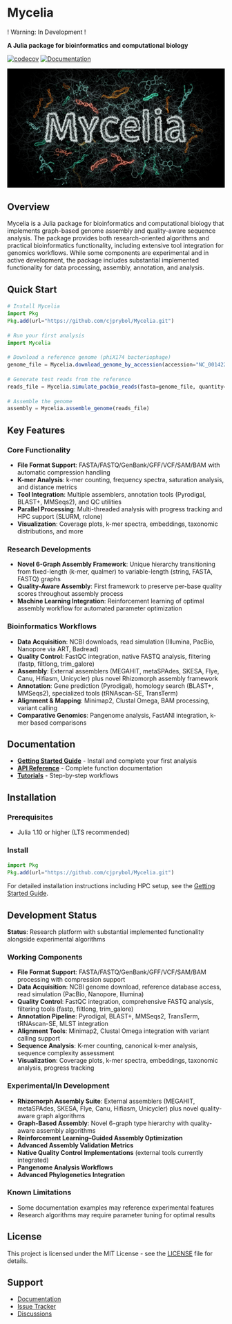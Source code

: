# Mycelia

! Warning: In Development !

**A Julia package for bioinformatics and computational biology**

[![codecov](https://codecov.io/github/cjprybol/Mycelia/graph/badge.svg?token=0ZQSER2FLR)](https://codecov.io/github/cjprybol/Mycelia)
[![Documentation](https://github.com/cjprybol/Mycelia/actions/workflows/documentation.yml/badge.svg)](https://cjprybol.github.io/Mycelia/dev/)

![Banner Logo](banner-logo.jpg)

## Overview

Mycelia is a Julia package for bioinformatics and computational biology that implements graph-based genome assembly and quality-aware sequence analysis. The package provides both research-oriented algorithms and practical bioinformatics functionality, including extensive tool integration for genomics workflows. While some components are experimental and in active development, the package includes substantial implemented functionality for data processing, assembly, annotation, and analysis.

## Quick Start

```julia
# Install Mycelia
import Pkg
Pkg.add(url="https://github.com/cjprybol/Mycelia.git")

# Run your first analysis
import Mycelia

# Download a reference genome (phiX174 bacteriophage)
genome_file = Mycelia.download_genome_by_accession(accession="NC_001422.1")

# Generate test reads from the reference
reads_file = Mycelia.simulate_pacbio_reads(fasta=genome_file, quantity="50x")

# Assemble the genome
assembly = Mycelia.assemble_genome(reads_file)
```

## Key Features

### Core Functionality

- **File Format Support**: FASTA/FASTQ/GenBank/GFF/VCF/SAM/BAM with automatic compression handling
- **K-mer Analysis**: k-mer counting, frequency spectra, saturation analysis, and distance metrics
- **Tool Integration**: Multiple assemblers, annotation tools (Pyrodigal, BLAST+, MMSeqs2), and QC utilities
- **Parallel Processing**: Multi-threaded analysis with progress tracking and HPC support (SLURM, rclone)
- **Visualization**: Coverage plots, k-mer spectra, embeddings, taxonomic distributions, and more

### Research Developments

- **Novel 6-Graph Assembly Framework**: Unique hierarchy transitioning from fixed-length (k-mer, qualmer) to variable-length (string, FASTA, FASTQ) graphs
- **Quality-Aware Assembly**: First framework to preserve per-base quality scores throughout assembly process
- **Machine Learning Integration**: Reinforcement learning of optimal assembly workflow for automated parameter optimization

### Bioinformatics Workflows

- **Data Acquisition**: NCBI downloads, read simulation (Illumina, PacBio, Nanopore via ART, Badread)
- **Quality Control**: FastQC integration, native FASTQ analysis, filtering (fastp, filtlong, trim_galore)
- **Assembly**: External assemblers (MEGAHIT, metaSPAdes, SKESA, Flye, Canu, Hifiasm, Unicycler) plus novel Rhizomorph assembly framework
- **Annotation**: Gene prediction (Pyrodigal), homology search (BLAST+, MMSeqs2), specialized tools (tRNAscan-SE, TransTerm)
- **Alignment & Mapping**: Minimap2, Clustal Omega, BAM processing, variant calling
- **Comparative Genomics**: Pangenome analysis, FastANI integration, k-mer based comparisons

## Documentation

- **[Getting Started Guide](https://cjprybol.github.io/Mycelia/dev/getting-started/)** - Install and complete your first analysis
- **[API Reference](https://cjprybol.github.io/Mycelia/dev/)** - Complete function documentation
- **[Tutorials](https://cjprybol.github.io/Mycelia/dev/tutorials/)** - Step-by-step workflows

## Installation

### Prerequisites

- Julia 1.10 or higher (LTS recommended)

### Install

```julia
import Pkg
Pkg.add(url="https://github.com/cjprybol/Mycelia.git")
```

For detailed installation instructions including HPC setup, see the [Getting Started Guide](https://cjprybol.github.io/Mycelia/dev/getting-started/).

## Development Status

**Status**: Research platform with substantial implemented functionality alongside experimental algorithms

### Working Components

- **File Format Support**: FASTA/FASTQ/GenBank/GFF/VCF/SAM/BAM processing with compression support
- **Data Acquisition**: NCBI genome download, reference database access, read simulation (PacBio, Nanopore, Illumina)
- **Quality Control**: FastQC integration, comprehensive FASTQ analysis, filtering tools (fastp, filtlong, trim_galore)
- **Annotation Pipeline**: Pyrodigal, BLAST+, MMSeqs2, TransTerm, tRNAscan-SE, MLST integration
- **Alignment Tools**: Minimap2, Clustal Omega integration with variant calling support
- **Sequence Analysis**: K-mer counting, canonical k-mer analysis, sequence complexity assessment
- **Visualization**: Coverage plots, k-mer spectra, embeddings, taxonomic analysis, progress tracking

### Experimental/In Development

- **Rhizomorph Assembly Suite**: External assemblers (MEGAHIT, metaSPAdes, SKESA, Flye, Canu, Hifiasm, Unicycler) plus novel quality-aware graph algorithms
- **Graph-Based Assembly**: Novel 6-graph type hierarchy with quality-aware assembly algorithms
- **Reinforcement Learning–Guided Assembly Optimization**
- **Advanced Assembly Validation Metrics**
- **Native Quality Control Implementations** (external tools currently integrated)
- **Pangenome Analysis Workflows**
- **Advanced Phylogenetics Integration**

### Known Limitations

- Some documentation examples may reference experimental features
- Research algorithms may require parameter tuning for optimal results

## License

This project is licensed under the MIT License - see the [LICENSE](LICENSE) file for details.

## Support

- [Documentation](https://cjprybol.github.io/Mycelia/dev/)
- [Issue Tracker](https://github.com/cjprybol/Mycelia/issues)
- [Discussions](https://github.com/cjprybol/Mycelia/discussions)
